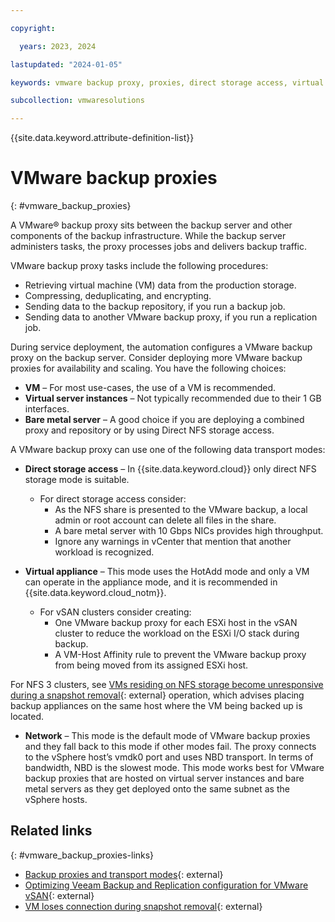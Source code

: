 ```yaml
---

copyright:

  years: 2023, 2024

lastupdated: "2024-01-05"

keywords: vmware backup proxy, proxies, direct storage access, virtual appliance, network, nfs cluster

subcollection: vmwaresolutions

---
```


{{site.data.keyword.attribute-definition-list}}

# VMware backup proxies
{: #vmware_backup_proxies}

A VMware® backup proxy sits between the backup server and other components of the backup infrastructure. While the backup server administers tasks, the proxy processes jobs and delivers backup traffic.

VMware backup proxy tasks include the following procedures:

* Retrieving virtual machine (VM) data from the production storage.
* Compressing, deduplicating, and encrypting.
* Sending data to the backup repository, if you run a backup job.
* Sending data to another VMware backup proxy, if you run a replication job.

During service deployment, the automation configures a VMware backup proxy on the backup server. Consider deploying more VMware backup proxies for availability and scaling. You have the following choices:

* **VM** – For most use-cases, the use of a VM is recommended.
* **Virtual server instances** – Not typically recommended due to their 1 GB interfaces.
* **Bare metal server** – A good choice if you are deploying a combined proxy and repository or by using Direct NFS storage access.

A VMware backup proxy can use one of the following data transport modes:

* **Direct storage access** – In {{site.data.keyword.cloud}} only direct NFS storage mode is suitable.
    * For direct storage access consider:
      * As the NFS share is presented to the VMware backup, a local admin or root account can delete all files in the share.
      * A bare metal server with 10 Gbps NICs provides high throughput.
      * Ignore any warnings in vCenter that mention that another workload is recognized.

* **Virtual appliance** – This mode uses the HotAdd mode and only a VM can operate in the appliance mode, and it is recommended in {{site.data.keyword.cloud_notm}}.
    * For vSAN clusters consider creating:
      * One VMware backup proxy for each ESXi host in the vSAN cluster to reduce the workload on the ESXi I/O stack during backup.
      * A VM-Host Affinity rule to prevent the VMware backup proxy from being moved from its assigned ESXi host.

For NFS 3 clusters, see [VMs residing on NFS storage become unresponsive during a snapshot removal](https://knowledge.broadcom.com/external/article?legacyId=2010953){: external} operation, which advises placing backup appliances on the same host where the VM being backed up is located.

* **Network** – This mode is the default mode of VMware backup proxies and they fall back to this mode if other modes fail. The proxy connects to the vSphere host’s vmdk0 port and uses NBD transport. In terms of bandwidth, NBD is the slowest mode. This mode works best for VMware backup proxies that are hosted on virtual server instances and bare metal servers as they get deployed onto the same subnet as the vSphere hosts.

## Related links
{: #vmware_backup_proxies-links}

* [Backup proxies and transport modes](https://www.veeam.com/blog/vmware-backup-proxy-transport-modes-configuration.html){: external}
* [Optimizing Veeam Backup and Replication configuration for VMware vSAN](https://www.veeam.com/kb2273){: external}
* [VM loses connection during snapshot removal](https://www.veeam.com/kb1681){: external}
